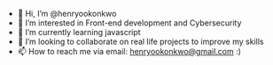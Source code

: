 - 👋 Hi, I’m @henryookonkwo
- 👀 I’m interested in Front-end development and Cybersecurity 
- 🌱 I’m currently learning javascript
- 💞️ I’m looking to collaborate on real life projects to improve my skills
- 📫 How to reach me via email: henryookonkwo@gmail.com :) 

<!---
henryookonkwo/henryookonkwo is a ✨ special ✨ repository because its `README.md` (this file) appears on your GitHub profile.
You can click the Preview link to take a look at your changes.
--->
